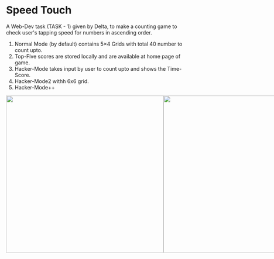 # Speed Touch
A Web-Dev task (TASK - 1) given by Delta, to make a counting game to check user's tapping speed for numbers in ascending order.

1. Normal Mode (by default) contains 5×4 Grids with total 40 number to count upto.
2. Top-Five scores are stored locally and are available at home page of game.
3. Hacker-Mode takes input by user to count upto and shows the Time-Score.
4. Hacker-Mode2 withh 6x6 grid.
5. Hacker-Mode++ 

<p align="center" style="display: flex; flex-direction:row">
<img height="430p" src="https://github.com/devblin/speed-touch/blob/master/imagest/homeST.jpg">
<img height="430px" src="https://github.com/devblin/speed-touch/blob/master/imagest/normalST.jpg">
<img height="430px" src="https://github.com/devblin/speed-touch/blob/master/imagest/plusST.jpg">
</p>
